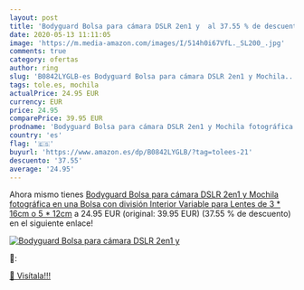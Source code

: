 ```yaml
---
layout: post
title: 'Bodyguard Bolsa para cámara DSLR 2en1 y  al 37.55 % de descuento'
date: 2020-05-13 11:11:05
image: 'https://m.media-amazon.com/images/I/514h0i67VfL._SL200_.jpg'
comments: true
category: ofertas
author: ring
slug: 'B0842LYGLB-es Bodyguard Bolsa para cámara DSLR 2en1 y Mochila...'
tags: tole.es, mochila
actualPrice: 24.95 EUR
currency: EUR
price: 24.95
comparePrice: 39.95 EUR
prodname: 'Bodyguard Bolsa para cámara DSLR 2en1 y Mochila fotográfica en una  Bolsa con división Interior Variable para Lentes de 3 * 16cm o 5 * 12cm'
country: 'es'
flag: '🇪🇸'
buyurl: 'https://www.amazon.es/dp/B0842LYGLB/?tag=tolees-21'
descuento: '37.55'
average: '24.95'
---
```


Ahora mismo tienes [Bodyguard Bolsa para cámara DSLR 2en1 y Mochila fotográfica en una  Bolsa con división Interior Variable para Lentes de 3 * 16cm o 5 * 12cm](https://www.amazon.es/dp/B0842LYGLB/?tag=tolees-21) a 24.95 EUR (original: 39.95 EUR) (37.55 %  de descuento) en el siguiente enlace!

[![Bodyguard Bolsa para cámara DSLR 2en1 y ](https://m.media-amazon.com/images/I/514h0i67VfL._SL200_.jpg)](https://www.amazon.es/dp/B0842LYGLB/?tag=tolees-21)

🔎:


[🛒 Visítala!!!](https://www.amazon.es/dp/B0842LYGLB/?tag=tolees-21)
